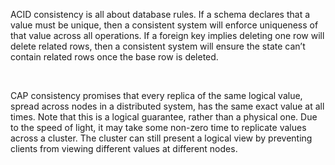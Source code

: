 ACID consistency is all about database rules. If a schema declares that a value must be unique, then a consistent system will enforce uniqueness of that value across all operations. If a foreign key implies deleting one row will delete related rows, then a consistent system will ensure the state can’t contain related rows once the base row is deleted.

<br>

CAP consistency promises that every replica of the same logical value, spread across nodes in a distributed system, has the same exact value at all times. Note that this is a logical guarantee, rather than a physical one. Due to the speed of light, it may take some non-zero time to replicate values across a cluster. The cluster can still present a logical view by preventing clients from viewing different values at different nodes.